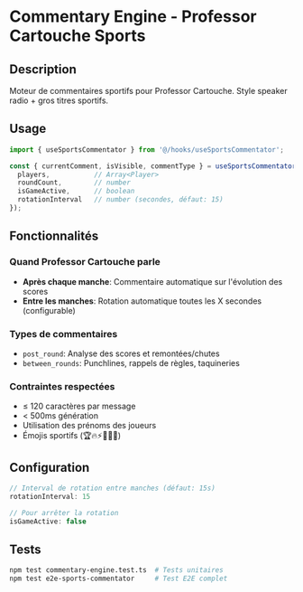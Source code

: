 # Commentary Engine - Professor Cartouche Sports

## Description
Moteur de commentaires sportifs pour Professor Cartouche. Style speaker radio + gros titres sportifs.

## Usage

```typescript
import { useSportsCommentator } from '@/hooks/useSportsCommentator';

const { currentComment, isVisible, commentType } = useSportsCommentator({
  players,           // Array<Player>
  roundCount,        // number
  isGameActive,      // boolean
  rotationInterval   // number (secondes, défaut: 15)
});
```

## Fonctionnalités

### Quand Professor Cartouche parle
- **Après chaque manche**: Commentaire automatique sur l'évolution des scores
- **Entre les manches**: Rotation automatique toutes les X secondes (configurable)

### Types de commentaires
- `post_round`: Analyse des scores et remontées/chutes
- `between_rounds`: Punchlines, rappels de règles, taquineries

### Contraintes respectées
- ≤ 120 caractères par message
- < 500ms génération
- Utilisation des prénoms des joueurs
- Émojis sportifs (🏆🔥⚡🤯👑🎯)

## Configuration

```typescript
// Interval de rotation entre manches (défaut: 15s)
rotationInterval: 15

// Pour arrêter la rotation
isGameActive: false
```

## Tests
```bash
npm test commentary-engine.test.ts  # Tests unitaires
npm test e2e-sports-commentator     # Test E2E complet
```